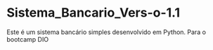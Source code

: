 # Sistema_Bancario_Vers-o-1.1
Este é um sistema bancário simples desenvolvido em Python. Para o bootcamp DIO 
